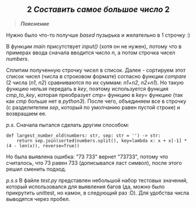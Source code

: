 <h2 align="center">
    2 <i><b>Составить самое большое число</b></i> 2
</h2>

> **_Пояснение_**

Нужно было что-то получше _based_ пузырька и желательно в 1 строчку :)

В функции _main_ присутствует _input()_ (хотя он не нужен), потому что в примерах ввода сначала вводится число _n_, а потом строчка чисел _numbers_.

Сплитим полученную строчку чисел в список. Далее - сортируем этот список чисел (числа в строковом формате) согласно функции _compare_ (2 числа (_n1_, _n2_) сравниваются по их суммам: _n1+n2_, _n2+n1_). Но такую функцию нельзя передать в _key_, поэтому используется функция _cmp_to_key_, которая преобразует _cmp=_ функцию в _key=_ функцию (так как _cmp_ больше нет в _python3_). После чего, объединяем все в строчку (с разделителем _sep_, который по умолчанию равен пустой строке) и возвращаем ее.

_p.s._ Сначала пытался сделать другим способом:

    def largest_number_old(numbers: str, sep: str = '') -> str:
        return sep.join(sorted(numbers.split(), key=lambda x: x + x[-1] * (4 - len(x)), reverse=True))

Но была выявлена ошибка: "73 733" вернет "73733", потому что считалось, что 73 равен 733 (дописывался ласт символ), после этого решил сменить подход.

_p.s.s_ В файле _test.py_ представлен небольшой набор тестовых значений, который использовался для выявления багов (да, можно было прикрутить unittest, но камон, в следующий раз :D). Для удобства числа выводятся через пробел.
